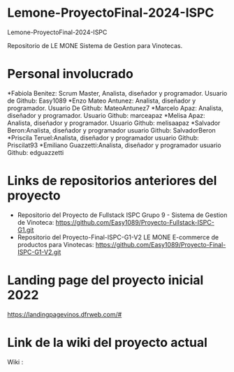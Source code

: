 # Lemone-ProyectoFinal-2024-ISPC
Lemone-ProyectoFinal-2024-ISPC

Repositorio de LE MONE Sistema de Gestion para Vinotecas.

# Personal involucrado

*Fabiola Benitez: Scrum Master, Analista, diseñador y programador. Usuario de Github: Easy1089
*Enzo Mateo Antunez: Analista, diseñador y programador. Usuario De Github: MateoAntunez7
*Marcelo Apaz: Analista, diseñador y programador. Usuario Github: marceapaz
*Melisa Apaz: Analista, diseñador y programador. Usuario Github: melisaapaz
*Salvador Beron:Analista, diseñador y programador usuario Github: SalvadorBeron
*Priscila Teruel:Analista, diseñador y programador usuario Github: Priscilat93
*Emiliano Guazzetti:Analista, diseñador y programador usuario Github: edguazzetti

# Links de repositorios anteriores del proyecto
* Repositorio del Proyecto de Fullstack ISPC Grupo 9 - Sistema de Gestion de Vinoteca: https://github.com/Easy1089/Proyecto-Fullstack-ISPC-G1.git
* Repositorio del Proyecto-Final-ISPC-G1-V2 LE MONE E-commerce de productos para Vinotecas: https://github.com/Easy1089/Proyecto-Final-ISPC-G1-V2.git

# Landing page del proyecto inicial 2022
https://landingpagevinos.dfrweb.com/#

# Link de la wiki del proyecto actual
Wiki : 
